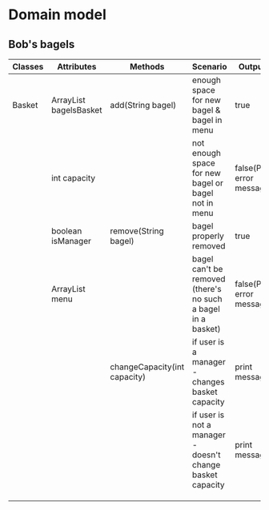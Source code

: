 # Domain model
## Bob's bagels

| Classes | Attributes                     | Methods                      | Scenario                                                     | Outputs                    |
|---------|--------------------------------|------------------------------|--------------------------------------------------------------|----------------------------|
| Basket  | ArrayList<String> bagelsBasket | add(String bagel)            | enough space for new bagel & bagel in menu                   | true                       |
|         | int capacity                   |                              | not enough space for new bagel or bagel not in menu          | false(Print error message) |
|         | boolean isManager              | remove(String bagel)         | bagel properly removed                                       | true                       |
|         | ArrayList<String> menu         |                              | bagel can't be removed (there's no such a bagel in a basket) | false(Print error message) |
|         |                                | changeCapacity(int capacity) | if user is a manager - changes basket capacity               | print message              |
|         |                                |                              | if user is not a manager - doesn't change basket capacity    | print message              |
|         |                                |                              |                                                              |                            |
|         |                                |                              |                                                              |                            |
|         |                                |                              |                                                              |                            |
